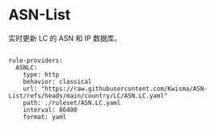 
# ASN-List

实时更新 LC 的 ASN 和 IP 数据库。

<pre><code class="language-javascript">
rule-providers:
  ASNLC:
    type: http
    behavior: classical
    url: "https://raw.githubusercontent.com/Kwisma/ASN-List/refs/heads/main/country/LC/ASN.LC.yaml"
    path: ./ruleset/ASN.LC.yaml
    interval: 86400
    format: yaml
</code></pre>